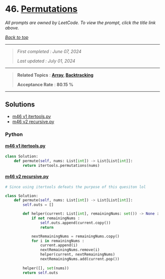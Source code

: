 # 46. [Permutations](<https://leetcode.com/problems/permutations>)

*All prompts are owned by LeetCode. To view the prompt, click the title link above.*

*[Back to top](<../README.md>)*

------

> *First completed : June 07, 2024*
>
> *Last updated : July 01, 2024*

------

> **Related Topics** : **[Array](<by_topic/Array.md>), [Backtracking](<by_topic/Backtracking.md>)**
>
> **Acceptance Rate** : **80.15 %**

------

## Solutions

- [m46 v1 itertools.py](<../my-submissions/m46 v1 itertools.py>)
- [m46 v2 recursive.py](<../my-submissions/m46 v2 recursive.py>)
### Python
#### [m46 v1 itertools.py](<../my-submissions/m46 v1 itertools.py>)
```Python
class Solution:
    def permute(self, nums: List[int]) -> List[List[int]]:
        return itertools.permutations(nums)
```

#### [m46 v2 recursive.py](<../my-submissions/m46 v2 recursive.py>)
```Python
# Since using itertools defeats the purpose of this quesiton lol

class Solution:
    def permute(self, nums: List[int]) -> List[List[int]]:
        self.outs = []

        def helper(current: List[int], remainingNums: set()) -> None :
            if not remainingNums :
                self.outs.append(current.copy())
                return

            nextRemainingNums = remainingNums.copy()
            for i in remainingNums :
                current.append(i)
                nextRemainingNums.remove(i)
                helper(current, nextRemainingNums)
                nextRemainingNums.add(current.pop())
            
        helper([], set(nums))
        return self.outs
        
```

